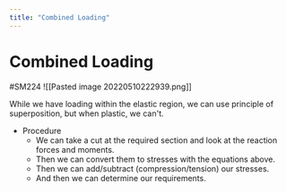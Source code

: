 ```yaml
---
title: "Combined Loading"
---
```

# Combined Loading
#SM224
![[Pasted image 20220510222939.png]]

While we have loading within the elastic region, we can use principle of superposition, but when plastic, we can't.

- Procedure
	- We can take a cut at the required section and look at the reaction forces and moments.
	- Then we can convert them to stresses with the equations above.
	- Then we can add/subtract (compression/tension) our stresses.
	- And then we can determine our requirements.